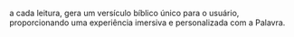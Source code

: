a cada leitura, gera um versículo bíblico único para o usuário, proporcionando uma experiência imersiva e personalizada com a Palavra.
